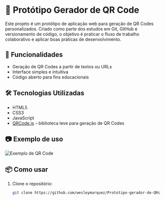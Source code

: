 # 📱 Protótipo Gerador de QR Code

Este projeto é um protótipo de aplicação web para geração de QR Codes personalizados. Criado como parte dos estudos em Git, GitHub e versionamento de código, o objetivo é praticar o fluxo de trabalho colaborativo e aplicar boas práticas de desenvolvimento.

## 🚀 Funcionalidades

- Geração de QR Codes a partir de textos ou URLs
- Interface simples e intuitiva
- Código aberto para fins educacionais

## 🛠️ Tecnologias Utilizadas

- HTML5  
- CSS3  
- JavaScript  
- [QRCode.js](https://davidshimjs.github.io/qrcodejs/) – biblioteca leve para geração de QR Codes

## 📷 Exemplo de uso

![Exemplo de QR Code](https://via.placeholder.com/200x200.png?text=QR+Code)

## 📦 Como usar

1. Clone o repositório:
   ```bash
   git clone https://github.com/wesleymarquez/Prototipo-gerador-de-QRcode.git
